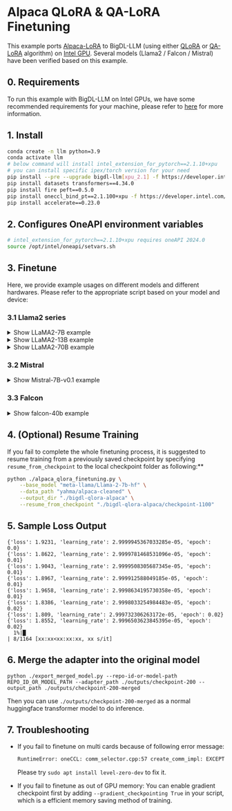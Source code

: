 # Alpaca QLoRA & QA-LoRA Finetuning

This example ports [Alpaca-LoRA](https://github.com/tloen/alpaca-lora/tree/main) to BigDL-LLM (using either [QLoRA](https://arxiv.org/abs/2305.14314) or [QA-LoRA](https://arxiv.org/abs/2309.14717) algorithm) on [Intel GPU](../../README.md). Several models (Llama2 / Falcon / Mistral) have been verified based on this example.

## 0. Requirements
To run this example with BigDL-LLM on Intel GPUs, we have some recommended requirements for your machine, please refer to [here](../../README.md#requirements) for more information.

## 1. Install

```bash
conda create -n llm python=3.9
conda activate llm
# below command will install intel_extension_for_pytorch==2.1.10+xpu
# you can install specific ipex/torch version for your need
pip install --pre --upgrade bigdl-llm[xpu_2.1] -f https://developer.intel.com/ipex-whl-stable-xpu
pip install datasets transformers==4.34.0
pip install fire peft==0.5.0
pip install oneccl_bind_pt==2.1.100+xpu -f https://developer.intel.com/ipex-whl-stable-xpu # necessary to run distributed finetuning
pip install accelerate==0.23.0
```

## 2. Configures OneAPI environment variables
```bash
# intel_extension_for_pytorch==2.1.10+xpu requires oneAPI 2024.0
source /opt/intel/oneapi/setvars.sh
```

## 3. Finetune

Here, we provide example usages on different models and different hardwares. Please refer to the appropriate script based on your model and device:

### 3.1 Llama2 series
<details><summary>Show LLaMA2-7B example</summary>

#### QLoRA

##### Finetuning LLaMA2-7B on single Arc A770

```bash
bash llama2-script/finetune_llama2_7b_arc_1_card.sh
```

##### Finetuning LLaMA2-7B on two Arc A770

```bash
bash llama2-script/finetune_llama2_7b_arc_2_card.sh
```

##### Finetuning LLaMA2-7B on single Data Center GPU Flex 170

```bash
bash llama2-script/finetune_llama2_7b_flex_170_1_card.sh
```

##### Finetuning LLaMA2-7B on three Data Center GPU Flex 170

```bash
bash llama2-script/finetune_llama2_7b_flex_170_3_card.sh
```

##### Finetuning LLaMA2-7B on single Intel Data Center GPU Max 1100

```bash
bash llama2-script/finetune_llama2_7b_pvc_1100_1_card.sh
```

##### Finetuning LLaMA2-7B on four Intel Data Center GPU Max 1100

```bash
bash finetune_llama2_7b_pvc_1100_4_card.sh
```

##### Finetuning LLaMA2-7B on single Intel Data Center GPU Max 1550

```bash
bash llama2-script/finetune_llama2_7b_pvc_1550_1_card.sh
```

##### Finetuning LLaMA2-7B on four Intel Data Center GPU Max 1550

```bash
bash llama2-script/finetune_llama2_7b_pvc_1550_4_card.sh
```

#### QA-LoRA
##### Finetuning LLaMA2-7B on single Arc A770

```bash
bash llama2-script/qalora_finetune_llama2_7b_arc_1_card.sh
```

##### Finetuning LLaMA2-7B on two Arc A770

```bash
bash llama2-script/qalora_finetune_llama2_7b_arc_2_card.sh
```

##### Finetuning LLaMA2-7B on single Tile Intel Data Center GPU Max 1550

```bash
bash llama2-script/qalora_finetune_llama2_7b_pvc_1550_1_tile.sh
```
</details>

<details><summary>Show LLaMA2-13B example</summary>

#### QLoRA
##### Finetuning LLaMA2-13B on single Intel Data Center GPU Max 1100

```bash
bash llama2-script/qalora_finetune_llama2_13b_pvc_1100_1_card.sh
```

##### Finetuning LLaMA2-13B on single Tile Intel Data Center GPU Max 1550

```bash
bash llama2-script/qalora_finetune_llama2_13b_pvc_1550_1_tile.sh
```

##### Finetuning LLaMA2-13B on four Intel Data Center GPU Max 1550

```bash
bash llama2-script/qalora_finetune_llama2_13b_pvc_1550_4_card.sh
```
</details>

<details><summary>Show LLaMA2-70B example</summary>

#### QLoRA
##### Finetuning LLaMA2-70B on single Tile Intel Data Center GPU Max 1550

```bash
bash llama2-script/finetune_llama2_70b_pvc_1550_1_tile.sh
```

##### Finetuning LLaMA2-70B on four Intel Data Center GPU Max 1550
Please note that, to avoid CPU OOM when convert 8 LLaMA2-70B at the same time, you can convert a nf4 model first, and pass related directory to `saved_low_bit_model`.
```bash
bash llama2-script/finetune_llama2_70b_pvc_1550_4_card.sh
```

</details>

### 3.2 Mistral
<details><summary>Show Mistral-7B-v0.1 example</summary>

Please note that if you want to finetune `Mistral-7B-v0.1`, you should upgrade `transformers` to `4.36.1` first:
```
pip install transformers==4.36.1
```

#### QLoRA

##### Finetuning Mistral-7B-v0.1 on single Arc A770
```bash
bash mistral-script/finetune_mistral_7b_arc_1_card.sh
```

##### Finetuning Mistral-7B-v0.1 on single Intel Data Center GPU Max 1100
```bash
bash mistral-script/finetune_mistral_7b_pvc_1100_1_card.sh
```

##### Finetuning Mistral-7B-v0.1 on single Tile Intel Data Center GPU Max 1550
```bash
bash mistral-script/finetune_mistral_7b_pvc_1550_1_tile.sh
```

##### Finetuning Mistral-7B-v0.1 on four Intel Data Center GPU Max 1550
```bash
bash mistral-script/finetune_mistral_7b_pvc_1550_4_card.sh
```

</details>

### 3.3 Falcon
<details><summary>Show falcon-40b example</summary>

#### QLoRA

##### Finetuning falcon-40b on single Intel Data Center GPU Max 1100
```bash
bash falcon-script/finetune_falcon_40b_pvc_1100_1_card.sh
```

##### Finetuning falcon-40b on single Tile Intel Data Center GPU Max 1550
```bash
bash falcon-script/finetune_falcon_40b_pvc_1550_1_tile.sh
```

</details>

## 4. (Optional) Resume Training
If you fail to complete the whole finetuning process, it is suggested to resume training from a previously saved checkpoint by specifying `resume_from_checkpoint` to the local checkpoint folder as following:**
```bash
python ./alpaca_qlora_finetuning.py \
    --base_model "meta-llama/Llama-2-7b-hf" \
    --data_path "yahma/alpaca-cleaned" \
    --output_dir "./bigdl-qlora-alpaca" \
    --resume_from_checkpoint "./bigdl-qlora-alpaca/checkpoint-1100"
```

## 5. Sample Loss Output
```log
{'loss': 1.9231, 'learning_rate': 2.9999945367033285e-05, 'epoch': 0.0}                                                                                                                            
{'loss': 1.8622, 'learning_rate': 2.9999781468531096e-05, 'epoch': 0.01}                                                                                                                           
{'loss': 1.9043, 'learning_rate': 2.9999508305687345e-05, 'epoch': 0.01}                                                                                                                           
{'loss': 1.8967, 'learning_rate': 2.999912588049185e-05, 'epoch': 0.01}                                                                                                                            
{'loss': 1.9658, 'learning_rate': 2.9998634195730358e-05, 'epoch': 0.01}                                                                                                                           
{'loss': 1.8386, 'learning_rate': 2.9998033254984483e-05, 'epoch': 0.02}                                                                                                                           
{'loss': 1.809, 'learning_rate': 2.999732306263172e-05, 'epoch': 0.02}                                                                                                                             
{'loss': 1.8552, 'learning_rate': 2.9996503623845395e-05, 'epoch': 0.02}                                                                                                                           
  1%|█                                                                                                                                                         | 8/1164 [xx:xx<xx:xx:xx, xx s/it]
```

## 6. Merge the adapter into the original model
```
python ./export_merged_model.py --repo-id-or-model-path REPO_ID_OR_MODEL_PATH --adapter_path ./outputs/checkpoint-200 --output_path ./outputs/checkpoint-200-merged
```

Then you can use `./outputs/checkpoint-200-merged` as a normal huggingface transformer model to do inference.

## 7. Troubleshooting
- If you fail to finetune on multi cards because of following error message:
  ```bash
  RuntimeError: oneCCL: comm_selector.cpp:57 create_comm_impl: EXCEPTION: ze_data was not initialized
  ```
  Please try `sudo apt install level-zero-dev` to fix it.

- If you fail to finetune as out of GPU memory:
  You can enable gradient checkpoint first by adding `--gradient_checkpointing True` in your script, which is a efficient memory saving method of training.